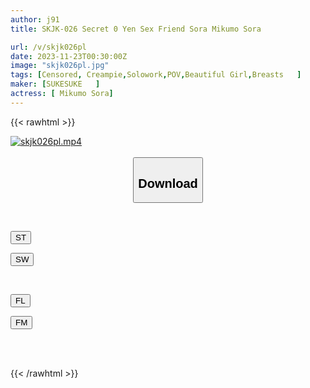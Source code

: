 ```yaml
---
author: j91
title: SKJK-026 Secret 0 Yen Sex Friend Sora Mikumo Sora

url: /v/skjk026pl
date: 2023-11-23T00:30:00Z
image: "skjk026pl.jpg"
tags: [Censored, Creampie,Solowork,POV,Beautiful Girl,Breasts	]
maker: [SUKESUKE   ]
actress: [ Mikumo Sora]
---
```



{{< rawhtml >}}

<div class="video" data-videoid="e0DqgkPKyPCYaay">
    <a href="javascript:;">
        <img src="/v/skjk026pl/skjk026pl.jpg" width="WIDTH" height="HEIGHT" alt="skjk026pl.mp4" loading="lazy">
    </a>
</div>

<script type="text/javascript" src="https://j91.asia/asset/on-demand-st.js"></script>

<br>
  <link rel="stylesheet" href="https://j91.asia/asset/bs5.css">
  
  <center>
  <button class="btn btn-primary" type="button" data-bs-toggle="collapse" data-bs-target=".multi-collapse" aria-expanded="false" aria-controls="multiCollapseExample1 multiCollapseExample2"><h2>Download</h2></button></center>
</p>
<div class="row">
  <div class="col">
    <div class="collapse multi-collapse" id="multiCollapseExample1">
      <div class="card card-body">
	      	      <br>
<div class="buttons">  
<p><a href="https://streamtape.to/v/e0DqgkPKyPCYaay" target="_blank"><button class="btn-hover color-3"><i class="fa fa-download"></i> ST</button></a></p>
<p><a href="https://flaswish.com/t7wzz6za1s0d" target="_blank"><button class="btn-hover color-2"><i class="fa fa-download"></i> SW</button></a></p></div>
    </div>
  </div>
</div>
  <div class="col">
    <div class="collapse multi-collapse" id="multiCollapseExample2">
      <div class="card card-body">
	      <br>
<div class="buttons">
<p><a href="https://filelions.site/f/oqdkp6g2l4kq" target="_blank"><button class="btn-hover color-9"><i class="fa fa-download"></i> FL</button></a></p>
<p><a href="https://filemoon.sx/d/6co1ry2j68a0" target="_blank"><button class="btn-hover color-8"><i class="fa fa-download"></i> FM</button></a></p></div>
<br><br>
      </div>
    </div>
  </div>
</div>

{{< /rawhtml >}}